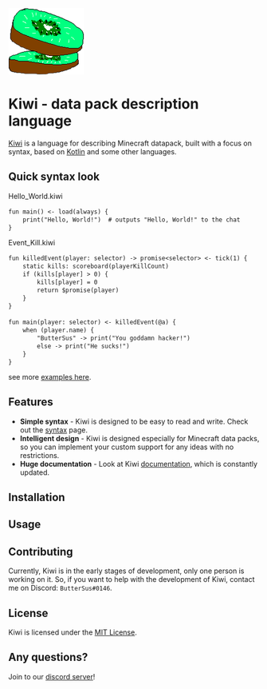 ![logo](book/src/assets/logo.png)

Kiwi - data pack description language
=====================================

[Kiwi](https://buttersus.github.io/Kiwi/home) is a language for describing Minecraft datapack,
built with a focus on syntax, based on
[Kotlin](https://kotlinlang.org/) and some other languages.

## Quick syntax look

Hello_World.kiwi

```kiwi
fun main() <- load(always) {
    print("Hello, World!")  # outputs "Hello, World!" to the chat
}
```

Event_Kill.kiwi

```kiwi
fun killedEvent(player: selector) -> promise<selector> <- tick(1) {
    static kills: scoreboard(playerKillCount)
    if (kills[player] > 0) {
        kills[player] = 0
        return $promise(player)
    }
}

fun main(player: selector) <- killedEvent(@a) {
    when (player.name) {
        "ButterSus" -> print("You goddamn hacker!")
        else -> print("He sucks!")
    }
}
```

see more [examples here](https://buttersus.github.io/Kiwi/examples).

## Features

- **Simple syntax** - Kiwi is designed to be easy to read and write.
Check out the [syntax](https://buttersus.github.io/Kiwi/basics/syntax) page.
- **Intelligent design** - Kiwi is designed especially for Minecraft data packs,
so you can implement your custom support for any ideas with no restrictions.
- **Huge documentation** - Look at Kiwi [documentation](https://buttersus.github.io/Kiwi/get-started),
which is constantly updated.

## Installation

[//]: # (TODO: Add installation instructions)

## Usage

[//]: # (TODO: Add usage instructions)

## Contributing

Currently, Kiwi is in the early stages of development, only one person is working on it.
So, if you want to help with the development of Kiwi, contact me on Discord: `ButterSus#0146`. 

## License

Kiwi is licensed under the [MIT License](LICENSE).

## Any questions?

[//]: # (TODO: Add discord server link)
Join to our [discord server]({{discord}})!
